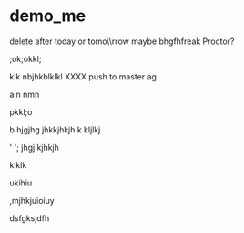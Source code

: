 # demo_me
delete after today or tomo\\\rrow maybe bhgfhfreak Proctor?



;ok;okkl;

klk
nbjhkblklkl
XXXX push to master ag

ain nmn




pkkl;o

b hjgjhg jhkkjhkjh k
kljlkj

'
';
jhgj
kjhkjh


klklk




ukihiu



,mjhkjuioiuy


dsfgksjdfh
